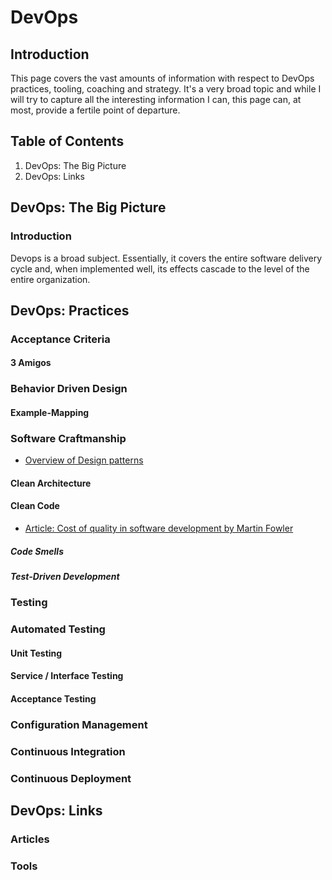 # DevOps

## Introduction

This page covers the vast amounts of information with respect to DevOps practices, tooling, coaching and strategy. It's a very broad topic and while I will try to capture all the interesting information I can, this page can, at most, provide a fertile point of departure.

## Table of Contents

1. DevOps: The Big Picture
1. DevOps: Links


## DevOps: The Big Picture

### Introduction

Devops is a broad subject. Essentially, it covers the entire software delivery cycle and, when implemented well, its 
effects cascade to the level of the entire organization. 

## DevOps: Practices

### Acceptance Criteria

#### 3 Amigos

### Behavior Driven Design

#### Example-Mapping

### Software Craftmanship

* [Overview of Design patterns](https://sourcemaking.com/design_patterns)

#### Clean Architecture

#### Clean Code

* [Article: Cost of quality in software development by Martin Fowler](https://martinfowler.com/articles/is-quality-worth-cost.html)

##### Code Smells

##### Test-Driven Development

### Testing

### Automated Testing

#### Unit Testing

#### Service / Interface Testing

#### Acceptance Testing

### Configuration Management

### Continuous Integration

### Continuous Deployment
## DevOps: Links

### Articles


### Tools

